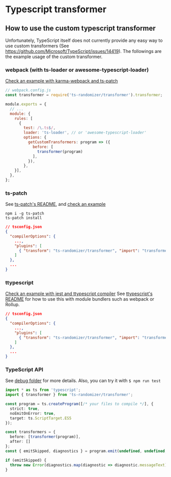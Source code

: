 # Typescript transformer

## How to use the custom typescript transformer
Unfortunately, TypeScript itself does not currently provide any easy way to use custom transformers (See https://github.com/Microsoft/TypeScript/issues/14419).
The followings are the example usage of the custom transformer.

### webpack (with ts-loader or awesome-typescript-loader)
[Check an example with karma-webpack and ts-patch](https://github.com/vposd/ts-randomizer/examples/karma-webpack)
```js
// webpack.config.js
const transformer = require('ts-randomizer/transformer').transformer;

module.exports = {
  // ...
  module: {
    rules: [
      {
        test: /\.ts$/,
        loader: 'ts-loader', // or 'awesome-typescript-loader'
        options: {
          getCustomTransformers: program => ({
            before: [
              transformer(program)
            ],
          }),
        },
    }],
  },
};
```

### ts-patch
See [ts-patch's README](https://github.com/nonara/ts-patch/blob/master/README.md), and [check an example](https://github.com/vposd/ts-randomizer/examples/karma-webpack)
```
npm i -g ts-patch
ts-patch install
```
```json
// tsconfig.json
{
  "compilerOptions": {
    ...,
    "plugins": [
      { "transform": "ts-randomizer/transformer", "import": "transformer" }
    ]
  },
  ...
}
```

### ttypescript
[Check an example with jest and ttypescript compiler](https://github.com/vposd/ts-randomizer/examples/jest)
See [ttypescript's README](https://github.com/cevek/ttypescript/blob/master/README.md) for how to use this with module bundlers such as webpack or Rollup.
```json
// tsconfig.json
{
  "compilerOptions": {
    ...,
    "plugins": [
      { "transform": "ts-randomizer/transformer", "import": "transformer" }
    ]
  },
  ...
}
```

### TypeScript API
See [debug folder](https://github.com/vposd/ts-randomizer/debug) for more details. Also, you can try it with ```$ npm run test```
```typescript
import * as ts from 'typescript';
import { transformer } from 'ts-randomizer/transformer';

const program = ts.createProgram([/* your files to compile */], {
  strict: true,
  noEmitOnError: true,
  target: ts.ScriptTarget.ES5
});

const transformers = {
  before: [transformer(program)],
  after: []
};
const { emitSkipped, diagnostics } = program.emit(undefined, undefined, undefined, false, transformers);

if (emitSkipped) {
  throw new Error(diagnostics.map(diagnostic => diagnostic.messageText).join('\n'));
}
```
